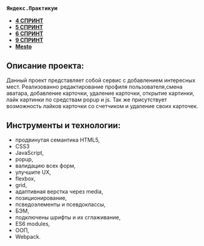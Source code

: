 ### `Яндекс.Практикум`
* [**4 СПРИНТ**](https://www.figma.com/file/2cn9N9jSkmxD84oJik7xL7/JavaScript.-Sprint-4?node-id=28212%3A269)
* [**5 СПРИНТ**](https://www.figma.com/file/bjyvbKKJN2naO0ucURl2Z0/JavaScript.-Sprint-5?node-id=50160%3A2)
* [**6 СПРИНТ**](https://www.figma.com/file/kRVLKwYG3d1HGLvh7JFWRT/JavaScript.-Sprint-6?node-id=1124%3A73)
* [**9 СПРИНТ**](https://www.figma.com/file/PSdQFRHoxXJFs2FH8IXViF/JavaScript.-Sprint-9?node-id=0%3A1&t=vY4AsTDUknTNhh8E-0)
* [**Mesto**](https://rusgans1.github.io/mesto/)

## Описание проекта:

Данный проект представляет собой сервис с добавлением интересных мест. Реализованно редактирование профиля пользователя,смена аватара, добавление карточки, удаление карточки, открытие картинки, лайк картинки по средствам popup и js. Так же присутствует возможность лайков карточки со счетчиком и удаление своих карточек.

## Инструменты и технологии:

* продвинутая семантика HTML5,
* CSS3
* JavaScript,
* popup,
* валидацию всех форм,
* улучшите UX,
* flexbox,
* grid,
* адаптивная верстка через media,
* позиционирование,
* псведоэлементы и псевдоклассы,
* БЭМ,
* подключены шрифты и их сглаживание,
* ES6 modules,
* ООП,
* Webpack.